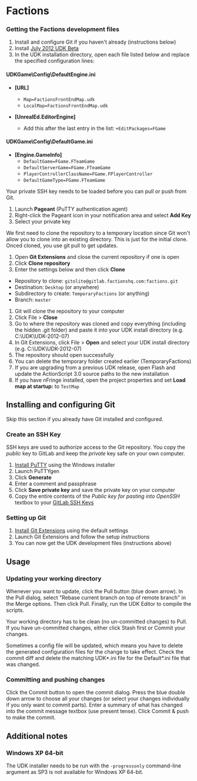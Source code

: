 # Factions

### Getting the Factions development files

1. Install and configure Git if you haven't already (instructions below)
2. Install [July 2012 UDK Beta](http://www.unrealengine.com/en/udk/downloads/)
3. In the UDK installation directory, open each file listed below and replace the specified configuration lines:

#### UDKGame\Config\DefaultEngine.ini

* __[URL]__
  * `Map=FactionsFrontEndMap.udk`
  * `LocalMap=FactionsFrontEndMap.udk`

* __[UnrealEd.EditorEngine]__
  * Add this after the last entry in the list: `+EditPackages=FGame`

#### UDKGame\Config\DefaultGame.ini

* __[Engine.GameInfo]__
  * `DefaultGame=FGame.FTeamGame`
  * `DefaultServerGame=FGame.FTeamGame`
  * `PlayerControllerClassName=FGame.FPlayerController`
  * `DefaultGameType=FGame.FTeamGame`

Your private SSH key needs to be loaded before you can pull or push from Git.

1. Launch __Pageant__ (PuTTY authentication agent)
2. Right-click the Pageant icon in your notification area and select __Add Key__
3. Select your private key

We first need to clone the repository to a temporary location since Git won't allow you to clone into an existing directory. This is just for the initial clone. Onced cloned, you use git pull to get updates.

1. Open __Git Extensions__ and close the current repository if one is open
2. Click __Clone repository__
3. Enter the settings below and then click __Clone__

* Repository to clone: `gitolite@gitlab.factionshq.com:factions.git`
* Destination: `Desktop` (or anywhere)
* Subdirectory to create: `TemporaryFactions` (or anything)
* Branch: `master`

1. Git will clone the repository to your computer
2. Click File > __Close__
3. Go to where the repository was cloned and copy everything (including the hidden .git folder) and paste it into your UDK install directory (e.g. C:\UDK\UDK-2012-07)
4. In Git Extensions, click File > __Open__ and select your UDK install directory (e.g. C:\UDK\UDK-2012-07)
5. The repository should open successfully
6. You can delete the temporary folder created earlier (TemporaryFactions)
7. If you are upgrading from a previous UDK release, open Flash and update the ActionScript 3.0 source paths to the new installation
8. If you have nFringe installed, open the project properties and set __Load map at startup:__ to `TestMap`

## Installing and configuring Git

Skip this section if you already have Git installed and configured.

### Create an SSH Key

SSH keys are used to authorize access to the Git repository. You copy the _public_ key to GitLab and keep the _private_ key safe on your own computer.

1. [Install PuTTY](http://www.chiark.greenend.org.uk/~sgtatham/putty/download.html) using the Windows installer
2. Launch PuTTYgen
3. Click __Generate__
4. Enter a comment and passphrase
5. Click __Save private key__ and save the private key on your computer
6. Copy the entire contents of the _Public key for pasting into OpenSSH_ textbox to your [GitLab SSH Keys](https://gitlab.factionshq.com/keys/new)

### Setting up Git

1. [Install Git Extensions](http://code.google.com/p/gitextensions/) using the default settings
2. Launch Git Extensions and follow the setup instructions
3. You can now get the UDK development files (instructions above)

## Usage

### Updating your working directory

Whenever you want to update, click the Pull button (blue down arrow). In the Pull dialog, select "Rebase current branch on top of remote branch" in the Merge options. Then click Pull. Finally, run the UDK Editor to compile the scripts.

Your working directory has to be clean (no un-committed changes) to Pull. If you have un-committed changes, either click Stash first or Commit your changes.

Sometimes a config file will be updated, which means you have to delete the generated configuration files for the change to take effect. Check the commit diff and delete the matching UDK\*.ini file for the Default\*.ini file that was changed.

### Committing and pushing changes

Click the Commit button to open the commit dialog. Press the blue double down arrow to choose all your changes (or select your changes individually if you only want to commit parts). Enter a summary of what has changed into the commit message textbox (use present tense). Click Commit & push to make the commit.

## Additional notes

### Windows XP 64-bit

The UDK installer needs to be run with the `-progressonly` command-line argument as SP3 is not available for Windows XP 64-bit.